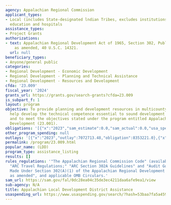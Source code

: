 ```yaml
---
agency: Appalachian Regional Commission
applicant_types:
- Local (includes State-designated lndian Tribes, excludes institutions of higher
  education and hospitals
assistance_types:
- Project Grants
authorizations:
- text: Appalachian Regional Development Act of 1965, Section 302, Public Law 89-4,
    as amended, 40 U.S.C. 14321.
  url: null
beneficiary_types:
- Anyone/general public
categories:
- Regional Development - Economic Development
- Regional Development - Planning and Technical Assistance
- Regional Development - Resources and Development
cfda: '23.009'
fiscal_year: '2024'
grants_url: https://grants.gov/search-grants?cfda=23.009
is_subpart_f: 1
layout: program
objective: To provide planning and development resources in multicounty areas; to
  help develop the technical competence essential to sound development assistance;
  and to meet the objectives stated under the program entitled Appalachian Regional
  Development (23.001).
obligations: '[{"x":"2023","sam_estimate":0.0,"sam_actual":0.0,"usa_spending_actual":8353221.0},{"x":"2024","sam_estimate":0.0,"sam_actual":0.0,"usa_spending_actual":8975560.0},{"x":"2025","sam_estimate":0.0,"sam_actual":0.0,"usa_spending_actual":0.0}]'
other_program_spending: null
outlays: '[{"x":"2023","outlay":7072713.48,"obligation":8353221.0},{"x":"2024","outlay":4582685.0,"obligation":8975560.0},{"x":"2025","outlay":0.0,"obligation":0.0}]'
permalink: /program/23.009.html
popular_name: (LDD)
program_type: assistance_listing
results: []
rules_regulations: '"The Appalachian Regional Commission Code" (available at www.arc.gov);
  "ARC Travel Regulations;" "ARC Section 302A Guidelines" and "Audit Guide for Grants
  Made Under Section 302(A)(1) of the Appalachian Regional Development Act of 1965,
  as amended", and applicable OMB Circulars.'
sam_url: https://sam.gov/fal/0dc28ea04c35de3ec4211daa6afe9ea1/view
sub-agency: N/A
title: Appalachian Local Development District Assistance
usaspending_url: https://www.usaspending.gov/search/?hash=53baa7fa5a4591ab08e1d50455a1d62a
---
```

